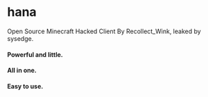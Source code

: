 # hana
Open Source Minecraft Hacked Client
By Recollect_Wink, leaked by sysedge.
#### Powerful and little.
#### All in one.
#### Easy to use.